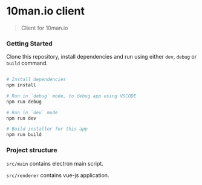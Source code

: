# 10man.io client

> Client for 10man.io

### Getting Started

Clone this repository, install dependencies and run using either `dev`, `debug` or `build` command.

```bash

# Install dependencies
npm install

# Run in `debug` mode, to debug app using VSCODE
npm run debug

# Run in `dev` mode
npm run dev

# Build installer for this app
npm run build
```

### Project structure

`src/main` contains electron main script.

`src/renderer` contains vue-js application.

